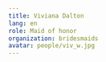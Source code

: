 ```yaml
---
title: Viviana Dalton
lang: en
role: Maid of honor
organization: bridesmaids
avatar: people/viv_w.jpg
---
```


